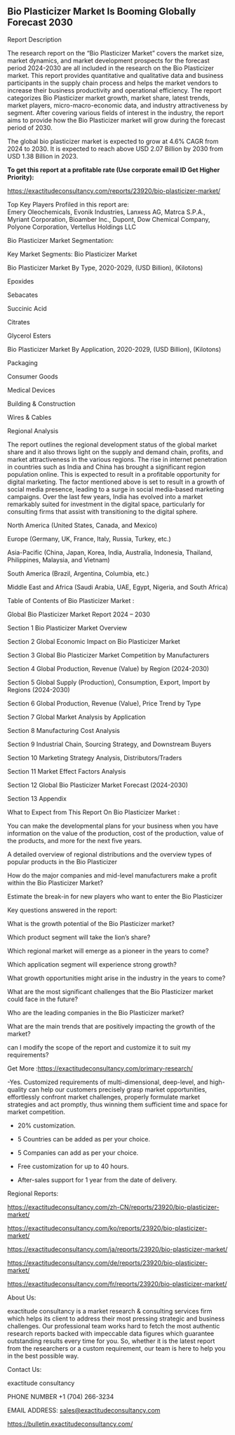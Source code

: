 ## Bio Plasticizer Market Is Booming Globally Forecast 2030

Report Description

The research report on the “Bio Plasticizer Market” covers the market size, market dynamics, and market development prospects for the forecast period 2024-2030 are all included in the research on the Bio Plasticizer market. This report provides quantitative and qualitative data and business participants in the supply chain process and helps the market vendors to increase their business productivity and operational efficiency. The report categorizes Bio Plasticizer market growth, market share, latest trends, market players, micro-macro-economic data, and industry attractiveness by segment. After covering various fields of interest in the industry, the report aims to provide how the Bio Plasticizer market will grow during the forecast period of 2030.

The global bio plasticizer market is expected to grow at 4.6% CAGR from 2024 to 2030. It is expected to reach above USD 2.07 Billion by 2030 from USD 1.38 Billion in 2023.

**To get this report at a profitable rate (Use corporate email ID Get Higher Priority):**

https://exactitudeconsultancy.com/reports/23920/bio-plasticizer-market/

Top Key Players Profiled in this report are:                                                                               
Emery Oleochemicals, Evonik Industries, Lanxess AG, Matrca S.P.A., Myriant Corporation, Bioamber Inc., Dupont, Dow Chemical Company, Polyone Corporation, Vertellus Holdings LLC

Bio Plasticizer Market Segmentation:

Key Market Segments: Bio Plasticizer Market

Bio Plasticizer Market By Type, 2020-2029, (USD Billion), (Kilotons)

Epoxides

Sebacates

Succinic Acid

Citrates

Glycerol Esters

Bio Plasticizer Market By Application, 2020-2029, (USD Billion), (Kilotons)

Packaging

Consumer Goods

Medical Devices

Building & Construction

Wires & Cables

Regional Analysis

The report outlines the regional development status of the global  market share and it also throws light on the supply and demand chain, profits, and market attractiveness in the various regions. The rise in internet penetration in countries such as India and China has brought a significant region population online. This is expected to result in a profitable opportunity for digital marketing. The factor mentioned above is set to result in a growth of social media presence, leading to a surge in social media-based marketing campaigns. Over the last few years, India has evolved into a market remarkably suited for investment in the digital space, particularly for consulting firms that assist with transitioning to the digital sphere.

North America (United States, Canada, and Mexico)

Europe (Germany, UK, France, Italy, Russia, Turkey, etc.)

Asia-Pacific (China, Japan, Korea, India, Australia, Indonesia, Thailand, Philippines, Malaysia, and Vietnam)

South America (Brazil, Argentina, Columbia, etc.)

Middle East and Africa (Saudi Arabia, UAE, Egypt, Nigeria, and South Africa)

Table of Contents of Bio Plasticizer Market :

Global Bio Plasticizer Market Report 2024 – 2030

Section 1 Bio Plasticizer Market Overview

Section 2 Global Economic Impact on Bio Plasticizer Market

Section 3 Global Bio Plasticizer Market Competition by Manufacturers

Section 4 Global Production, Revenue (Value) by Region (2024-2030)

Section 5 Global Supply (Production), Consumption, Export, Import by Regions (2024-2030)

Section 6 Global Production, Revenue (Value), Price Trend by Type

Section 7 Global Market Analysis by Application

Section 8 Manufacturing Cost Analysis

Section 9 Industrial Chain, Sourcing Strategy, and Downstream Buyers

Section 10 Marketing Strategy Analysis, Distributors/Traders

Section 11 Market Effect Factors Analysis

Section 12 Global Bio Plasticizer Market Forecast (2024-2030)

Section 13 Appendix

What to Expect from This Report On Bio Plasticizer Market :

You can make the developmental plans for your business when you have information on the value of the production, cost of the production, value of the products, and more for the next five years.

A detailed overview of regional distributions and the overview types of popular products in the Bio Plasticizer

How do the major companies and mid-level manufacturers make a profit within the Bio Plasticizer Market?

Estimate the break-in for new players who want to enter the Bio Plasticizer

Key questions answered in the report:

What is the growth potential of the Bio Plasticizer market?

Which product segment will take the lion’s share?

Which regional market will emerge as a pioneer in the years to come?

Which application segment will experience strong growth?

What growth opportunities might arise in the industry in the years to come?

What are the most significant challenges that the Bio Plasticizer market could face in the future?

Who are the leading companies in the Bio Plasticizer market?

What are the main trends that are positively impacting the growth of the market?

can I modify the scope of the report and customize it to suit my requirements?

Get More :https://exactitudeconsultancy.com/primary-research/

-Yes. Customized requirements of multi-dimensional, deep-level, and high-quality can help our customers precisely grasp market opportunities, effortlessly confront market challenges, properly formulate market strategies and act promptly, thus winning them sufficient time and space for market competition.

- 20% customization.

- 5 Countries can be added as per your choice.

- 5 Companies can add as per your choice.

- Free customization for up to 40 hours.

- After-sales support for 1 year from the date of delivery.

Regional Reports:

https://exactitudeconsultancy.com/zh-CN/reports/23920/bio-plasticizer-market/

https://exactitudeconsultancy.com/ko/reports/23920/bio-plasticizer-market/

https://exactitudeconsultancy.com/ja/reports/23920/bio-plasticizer-market/

https://exactitudeconsultancy.com/de/reports/23920/bio-plasticizer-market/

https://exactitudeconsultancy.com/fr/reports/23920/bio-plasticizer-market/

 
About Us:

exactitude consultancy is a market research & consulting services firm which helps its client to address their most pressing strategic and business challenges. Our professional team works hard to fetch the most authentic research reports backed with impeccable data figures which guarantee outstanding results every time for you. So, whether it is the latest report from the researchers or a custom requirement, our team is here to help you in the best possible way.

Contact Us:

exactitude consultancy

PHONE NUMBER +1 (704) 266-3234

EMAIL ADDRESS: sales@exactitudeconsultancy.com

https://bulletin.exactitudeconsultancy.com/
